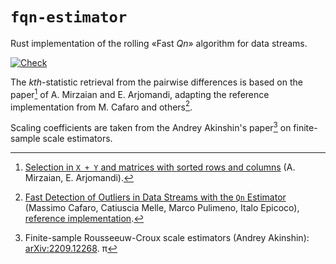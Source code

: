 # `fqn-estimator`

Rust implementation of the rolling «Fast _Qn_» algorithm for data streams.

[![Check](https://github.com/eigenein/rust-fqn-estimator/actions/workflows/check.yaml/badge.svg)](https://github.com/eigenein/rust-fqn-estimator/actions/workflows/check.yaml)

The _kth_-statistic retrieval from the pairwise differences is based on the paper[^1] of A. Mirzaian and E. Arjomandi, adapting the reference implementation from M. Cafaro and others[^2].

Scaling coefficients are taken from the Andrey Akinshin's paper[^3] on finite-sample scale estimators.

[^1]: [Selection in `X + Y` and matrices with sorted rows and columns](https://doi.org/10.1016/0020-0190(85)90123-1) (A. Mirzaian, E. Arjomandi).
[^2]: [Fast Detection of Outliers in Data Streams with the `Qn` Estimator](https://doi.org/10.48550/arXiv.1910.02459) (Massimo Cafaro, Catiuscia Melle, Marco Pulimeno, Italo Epicoco), [reference implementation](https://github.com/cafaro/FQN).
[^3]: Finite-sample Rousseeuw-Croux scale estimators (Andrey Akinshin): [arXiv:2209.12268](https://doi.org/10.48550/arXiv.2209.12268).
π
